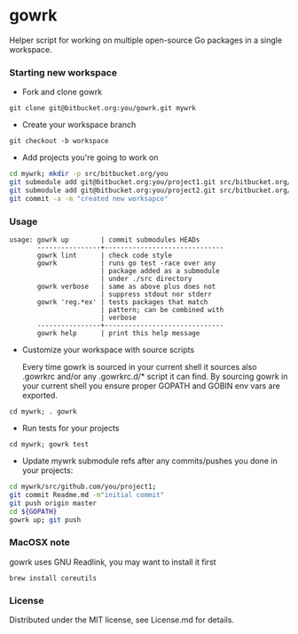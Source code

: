 gowrk
=====

Helper script for working on multiple open-source Go packages in a single
workspace.

### Starting new workspace

  * Fork and clone gowrk

  `git clone git@bitbucket.org:you/gowrk.git mywrk`

  * Create your workspace branch

  `git checkout -b workspace`

  * Add projects you're going to work on

```bash
cd mywrk; mkdir -p src/bitbucket.org/you
git submodule add git@bitbucket.org:you/project1.git src/bitbucket.org/you/project1
git submodule add git@bitbucket.org:you/project2.git src/bitbucket.org/you/project2
git commit -a -m "created new worksapce"
```

### Usage

```
usage: gowrk up        | commit submodules HEADs
       ----------------+------------------------------
       gowrk lint      | check code style
       gowrk           | runs go test -race over any
                       | package added as a submodule
                       | under ./src directory
       gowrk verbose   | same as above plus does not
                       | suppress stdout nor stderr
       gowrk 'reg.*ex' | tests packages that match
                       | pattern; can be combined with
                       | verbose
       ----------------+------------------------------
       gowrk help      | print this help message
```

  * Customize your workspace with source scripts

    Every time gowrk is sourced in your current shell it sources
    also .gowrkrc and/or any .gowrkrc.d/* script it can find. By
    sourcing gowrk in your current shell you ensure proper GOPATH
    and GOBIN env vars are exported.

  `cd mywrk; . gowrk`

  * Run tests for your projects

  `cd mywrk; gowrk test`

  * Update mywrk submodule refs after any commits/pushes you done
    in your projects:

```bash
cd mywrk/src/github.com/you/project1;
git commit Readme.md -m"initial commit"
git push origin master
cd ${GOPATH}
gowrk up; git push
```

### MacOSX note

  gowrk uses GNU Readlink, you may want to install it first

```
brew install coreutils
```

### License

Distributed under the MIT license, see License.md for details.

